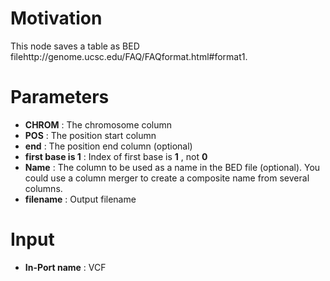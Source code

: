 # Motivation #

This node saves a table as BED  filehttp://genome.ucsc.edu/FAQ/FAQformat.html#format1.

# Parameters #


  * **CHROM** : The chromosome column
  * **POS** : The position start column
  * **end** : The position end column (optional)
  * **first base is 1** : Index of first base is  **1** , not  **0**
  * **Name** : The column to be used as a name in the BED file (optional). You could use a column merger to create a composite name from several columns.
  * **filename** : Output filename

# Input #

  * **In-Port name** : VCF